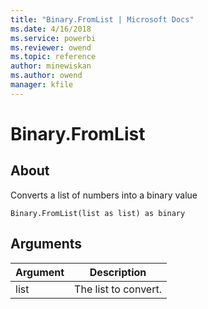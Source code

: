 ```yaml
---
title: "Binary.FromList | Microsoft Docs"
ms.date: 4/16/2018
ms.service: powerbi
ms.reviewer: owend
ms.topic: reference
author: minewiskan
ms.author: owend
manager: kfile
---
```

# Binary.FromList

  
## About  
Converts a list of numbers into a binary value  
  
```  
Binary.FromList(list as list) as binary  
```  
  
## Arguments  
  
|Argument|Description|  
|------------|---------------|  
|list|The list to convert.|  
  
